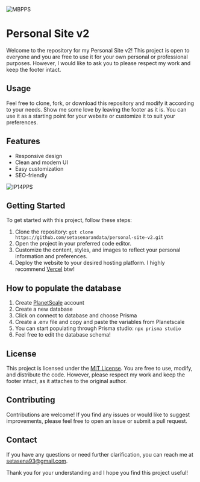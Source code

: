 
![MBPPS](https://github.com/setasenarandata/personal-site-v2/assets/93756668/236eaad3-d927-4a30-9029-8900718b166f)

# Personal Site v2

Welcome to the repository for my Personal Site v2! This project is open to everyone and you are free to use it for your own personal or professional purposes. However, I would like to ask you to please respect my work and keep the footer intact.

## Usage

Feel free to clone, fork, or download this repository and modify it according to your needs. Show me some love by leaving the footer as it is. You can use it as a starting point for your website or customize it to suit your preferences. 

## Features

- Responsive design
- Clean and modern UI
- Easy customization
- SEO-friendly

![IP14PPS](https://github.com/setasenarandata/personal-site-v2/assets/93756668/80dabb19-a613-47b1-9669-18e098955077)


## Getting Started

To get started with this project, follow these steps:

1. Clone the repository: `git clone https://github.com/setasenarandata/personal-site-v2.git`
2. Open the project in your preferred code editor.
3. Customize the content, styles, and images to reflect your personal information and preferences.
4. Deploy the website to your desired hosting platform. I highly recommend [Vercel](https://vercel.com/) btw!

## How to populate the database
1. Create [PlanetScale](https://planetscale.com) account
2. Create a new database
3. Click on connect to database and choose Prisma
4. Create a .env file and copy and paste the variables from Planetscale
5. You can start populating through Prisma studio: `npx prisma studio`
6. Feel free to edit the database schema!

## License

This project is licensed under the [MIT License](LICENSE). You are free to use, modify, and distribute the code. However, please respect my work and keep the footer intact, as it attaches to the original author.

## Contributing

Contributions are welcome! If you find any issues or would like to suggest improvements, please feel free to open an issue or submit a pull request.

## Contact

If you have any questions or need further clarification, you can reach me at [setasena93@gmail.com](mailto:setasena93@gmail.com).

Thank you for your understanding and I hope you find this project useful!
